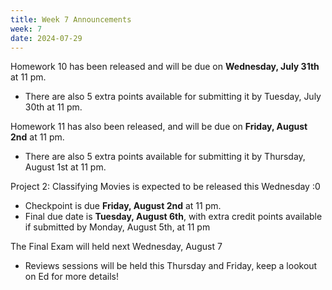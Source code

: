 ```yaml
---
title: Week 7 Announcements
week: 7
date: 2024-07-29
---
```

Homework 10 has been released and will be due on **Wednesday, July 31th** at 11 pm.
* There are also 5 extra points available for submitting it by Tuesday, July 30th at 11 pm.

Homework 11 has also been released, and will be due on **Friday, August 2nd** at 11 pm.
* There are also 5 extra points available for submitting it by Thursday, August 1st at 11 pm.

Project 2: Classifying Movies is expected to be released this Wednesday :0
* Checkpoint is due **Friday, August 2nd** at 11 pm.
* Final due date is **Tuesday, August 6th**, with extra credit points available if submitted by Monday, August 5th, at 11 pm

The Final Exam will held next Wednesday, August 7
* Reviews sessions will be held this Thursday and Friday, keep a lookout on Ed for more details!